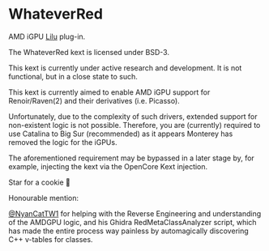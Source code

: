 # WhateverRed

AMD iGPU [Lilu](https://github.com/acidanthera/Lilu) plug-in.

The WhateverRed kext is licensed under BSD-3.

This kext is currently under active research and development. It is not functional, but in a close state to such.

This kext is currently aimed to enable AMD iGPU support for Renoir/Raven(2) and their derivatives (i.e. Picasso).

Unfortunately, due to the complexity of such drivers, extended support for non-existent logic is not possible. Therefore, you are (currently) required to use Catalina to Big Sur (recommended) as it appears Monterey has removed the logic for the iGPUs.

The aforementioned requirement may be bypassed in a later stage by, for example, injecting the kext via the OpenCore Kext injection.

Star for a cookie 🍪

Honourable mention:

[@NyanCatTW1](https://github.com/NyanCatTW1) for helping with the Reverse Engineering and understanding of the AMDGPU logic, and his Ghidra RedMetaClassAnalyzer script, which has made the entire process way painless by automagically discovering C++ v-tables for classes.

